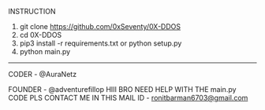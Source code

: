 INSTRUCTION
1. git clone https://github.com/0xSeventy/0X-DDOS
2. cd 0X-DDOS
3. pip3 install -r requirements.txt or python setup.py
4. python main.py
------------------------------------------------------
CODER - @AuraNetz

FOUNDER - @adventurefillop
HIII BRO NEED HELP WITH THE main.py CODE PLS CONTACT ME IN THIS MAIL ID - ronitbarman6703@gmail.com
